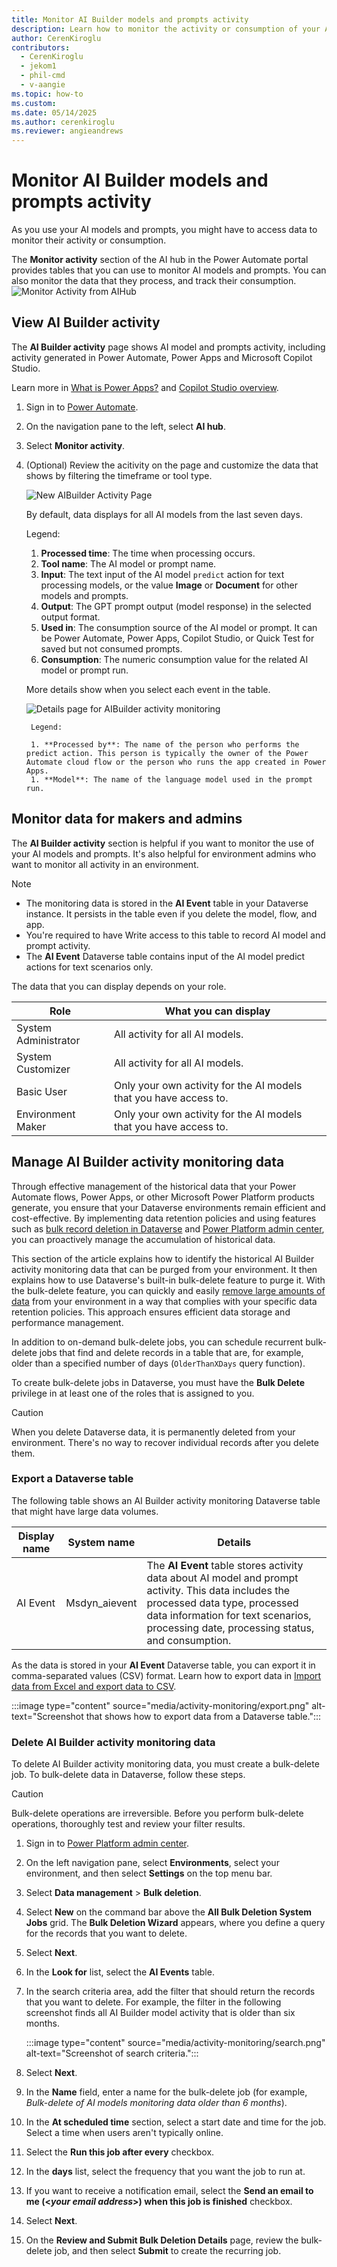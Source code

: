 ```yaml
---
title: Monitor AI Builder models and prompts activity
description: Learn how to monitor the activity or consumption of your AI models and prompts.
author: CerenKiroglu
contributors: 
  - CerenKiroglu
  - jekom1
  - phil-cmd
  - v-aangie
ms.topic: how-to
ms.custom: 
ms.date: 05/14/2025
ms.author: cerenkiroglu
ms.reviewer: angieandrews
---
```


# Monitor AI Builder models and prompts activity

As you use your AI models and prompts, you might have to access data to monitor their activity or consumption.

The **Monitor activity** section of the AI hub in the Power Automate portal provides tables that you can use to monitor AI models and prompts. You can also monitor the data that they process, and track their consumption.
 **<!--image here-->**
![Monitor Activity from AIHub](https://github.com/user-attachments/assets/f00f2c84-54c6-424f-ba46-563c4b76fa74)

## View AI Builder activity

The **AI Builder activity** page shows AI model and prompts activity, including activity generated in Power Automate, Power Apps and Microsoft Copilot Studio.

Learn more in [What is Power Apps?](/power-apps/powerapps-overview) and [Copilot Studio overview](/microsoft-copilot-studio/fundamentals-what-is-copilot-studio).

1. Sign in to [Power Automate](https://make.powerautomate.com).
1. On the navigation pane to the left, select **AI hub**.
1. Select **Monitor activity**.
1. (Optional) Review the acitivity on the page and customize the data that shows by filtering the timeframe or tool type.

   **<!--image here-->**
![New AIBuilder Activity Page](https://github.com/user-attachments/assets/5bf4af91-ac9b-405b-be57-af03d1a1067a)

   By default, data displays for all AI models from the last seven days.

    Legend:

    1. **Processed time**: The time when processing occurs.
    1. **Tool name**: The AI model or prompt name.
    1. **Input**: The text input of the AI model `predict` action for text processing models, or the value **Image** or **Document** for other models and prompts.
    1. **Output**: The GPT prompt output (model response) in the selected output format.
    1. **Used in**: The consumption source of the AI model or prompt. It can be Power Automate, Power Apps, Copilot Studio, or Quick Test for saved but not consumed prompts.
    1. **Consumption**: The numeric consumption value for the related AI model or prompt run.

      More details show when you select each event in the table.

      **<!--image here-->**
   ![Details page for AIBuilder activity monitoring](https://github.com/user-attachments/assets/4b21d521-7860-45ea-8f70-5c6adbcc1d56)

        Legend:

        1. **Processed by**: The name of the person who performs the predict action. This person is typically the owner of the Power Automate cloud flow or the person who runs the app created in Power Apps.
        1. **Model**: The name of the language model used in the prompt run.

## Monitor data for makers and admins

The **AI Builder activity** section is helpful if you want to monitor the use of your AI models and prompts. It's also helpful for environment admins who want to monitor all activity in an environment.

> [!NOTE]
> - The monitoring data is stored in the **AI Event** table in your Dataverse instance. It persists in the table even if you delete the model, flow, and app.
> - You're required to have Write access to this table to record AI model and prompt activity.
> - The **AI Event** Dataverse table contains input of the AI model predict actions for text scenarios only.

The data that you can display depends on your role.

| Role | What you can display |
|---|---|
| System Administrator | All activity for all AI models. |
| System Customizer | All activity for all AI models. |
| Basic User | Only your own activity for the AI models that you have access to. |
| Environment Maker | Only your own activity for the AI models that you have access to. |

## Manage AI Builder activity monitoring data

Through effective management of the historical data that your Power Automate flows, Power Apps, or other Microsoft Power Platform products generate, you ensure that your Dataverse environments remain efficient and cost-effective. By implementing data retention policies and using features such as [bulk record deletion in Dataverse](/power-platform/admin/delete-bulk-records) and [Power Platform admin center](https://admin.powerplatform.microsoft.com/), you can proactively manage the accumulation of historical data.

This section of the article explains how to identify the historical AI Builder activity monitoring data that can be purged from your environment. It then explains how to use Dataverse's built-in bulk-delete feature to purge it. With the bulk-delete feature, you can quickly and easily [remove large amounts of data](/power-apps/developer/data-platform/delete-data-bulk) from your environment in a way that complies with your specific data retention policies. This approach ensures efficient data storage and performance management.

In addition to on-demand bulk-delete jobs, you can schedule recurrent bulk-delete jobs that find and delete records in a table that are, for example, older than a specified number of days (`OlderThanXDays` query function).

To create bulk-delete jobs in Dataverse, you must have the **Bulk Delete** privilege in at least one of the roles that is assigned to you.

> [!CAUTION]
> When you delete Dataverse data, it is permanently deleted from your environment. There's no way to recover individual records after you delete them.

### Export a Dataverse table

The following table shows an AI Builder activity monitoring Dataverse table that might have large data volumes.

| Display name | System name | Details |
|--------|--------|--------|
| AI Event | Msdyn\_aievent | The **AI Event** table stores activity data about AI model and prompt activity. This data includes the processed data type, processed data information for text scenarios, processing date, processing status, and consumption. |

As the data is stored in your **AI Event** Dataverse table, you can export it in comma-separated values (CSV) format. Learn how to export data in [Import data from Excel and export data to CSV](/power-apps/maker/data-platform/data-platform-import-export#export-data0).

:::image type="content" source="media/activity-monitoring/export.png" alt-text="Screenshot that shows how to export data from a Dataverse table.":::

### Delete AI Builder activity monitoring data

To delete AI Builder activity monitoring data, you must create a bulk-delete job. To bulk-delete data in Dataverse, follow these steps.

> [!CAUTION]
> Bulk-delete operations are irreversible. Before you perform bulk-delete operations, thoroughly test and review your filter results.

1. Sign in to [Power Platform admin center](https://admin.powerplatform.microsoft.com/).
1. On the left navigation pane, select **Environments**, select your environment, and then select **Settings** on the top menu bar.
1. Select **Data management** \> **Bulk deletion**.
1. Select **New** on the command bar above the **All Bulk Deletion System Jobs** grid. The **Bulk Deletion Wizard** appears, where you define a query for the records that you want to delete.
1. Select **Next**.
1. In the **Look for** list, select the **AI Events** table.
1. In the search criteria area, add the filter that should return the records that you want to delete. For example, the filter in the following screenshot finds all AI Builder model activity that is older than six months.

    :::image type="content" source="media/activity-monitoring/search.png" alt-text="Screenshot of search criteria.":::

1. Select **Next**.
1. In the **Name** field, enter a name for the bulk-delete job (for example, *Bulk-delete of AI models monitoring data older than 6 months*).
1. In the **At scheduled time** section, select a start date and time for the job. Select a time when users aren't typically online.
1. Select the **Run this job after every** checkbox.
1. In the **days** list, select the frequency that you want the job to run at.
1. If you want to receive a notification email, select the **Send an email to me (\<*your email address*\>) when this job is finished** checkbox.
1. Select **Next**.
1. On the **Review and Submit Bulk Deletion Details** page, review the bulk-delete job, and then select **Submit** to create the recurring job.
